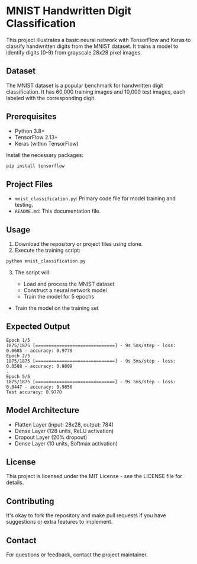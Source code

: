 # MNIST Handwritten Digit Classification

This project illustrates a basic neural network with TensorFlow and Keras to classify handwritten digits from the MNIST dataset. It trains a model to identify digits (0-9) from grayscale 28x28 pixel images.

## Dataset

The MNIST dataset is a popular benchmark for handwritten digit classification. It has 60,000 training images and 10,000 test images, each labeled with the corresponding digit.

## Prerequisites

* Python 3.8+
* TensorFlow 2.13+
* Keras (within TensorFlow)

Install the necessary packages:

```bash
pip install tensorflow
```

## Project Files

* `mnist_classification.py`: Primary code file for model training and testing.
* `README.md`: This documentation file.

## Usage

1. Download the repository or project files using clone.
2. Execute the training script:

```bash
python mnist_classification.py
```

3. The script will:

   * Load and process the MNIST dataset
   * Construct a neural network model
   * Train the model for 5 epochs
* Train the model on the training set

## Expected Output

```
Epoch 1/5
1875/1875 [==============================] - 9s 5ms/step - loss: 0.0685 - accuracy: 0.9779
Epoch 2/5
1875/1875 [==============================] - 9s 5ms/step - loss: 0.0588 - accuracy: 0.9809
.
Epoch 5/5
1875/1875 [==============================] - 9s 5ms/step - loss: 0.0447 - accuracy: 0.9850
Test accuracy: 0.9770
```

## Model Architecture

* Flatten Layer (input: 28x28, output: 784)
* Dense Layer (128 units, ReLU activation)
* Dropout Layer (20% dropout)
* Dense Layer (10 units, Softmax activation)

## License

This project is licensed under the MIT License - see the LICENSE file for details.

## Contributing

It's okay to fork the repository and make pull requests if you have suggestions or extra features to implement.

## Contact

For questions or feedback, contact the project maintainer.

